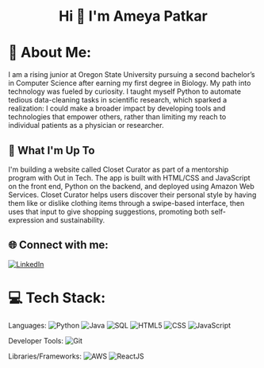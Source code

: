 <h1 align="center">Hi 👋 I'm Ameya Patkar</h1>

# 💫 About Me:
I am a rising junior at Oregon State University pursuing a second bachelor’s in Computer Science after earning my first degree in Biology. My path into technology was fueled by curiosity. I taught myself Python to automate tedious data-cleaning tasks in scientific research, which sparked a realization: I could make a broader impact by developing tools and technologies that empower others, rather than limiting my reach to individual patients as a physician or researcher.

## 🚀 What I'm Up To

I'm building a website called Closet Curator as part of a mentorship program with Out in Tech. The app is built with HTML/CSS and JavaScript on the front end, Python on the backend, and deployed using Amazon Web Services. Closet Curator helps users discover their personal style by having them like or dislike clothing items through a swipe-based interface, then uses that input to give shopping suggestions, promoting both self-expression and sustainability.

## 🌐 Connect with me:
[![LinkedIn](https://img.shields.io/badge/LinkedIn-%230077B5.svg?logo=linkedin&logoColor=white)](https://www.linkedin.com/in/ameyaspatkar/)

# 💻 Tech Stack:
Languages: 
![Python](https://img.shields.io/badge/python-%233776AB.svg?style=for-the-badge&logo=python&logoColor=white) 
![Java](https://img.shields.io/badge/java-%23ED8B00.svg?style=for-the-badge&logo=java&logoColor=white) 
![SQL](https://img.shields.io/badge/sql-%2307405e.svg?style=for-the-badge&logo=postgresql&logoColor=white) 
![HTML5](https://img.shields.io/badge/html5-%23E34F26.svg?style=for-the-badge&logo=html5&logoColor=white) 
![CSS](https://img.shields.io/badge/css-%231572B6.svg?style=for-the-badge&logo=css3&logoColor=white) 
![JavaScript](https://img.shields.io/badge/javascript-%23323330.svg?style=for-the-badge&logo=javascript&logoColor=%23F7DF1E) 

Developer Tools: 
![Git](https://img.shields.io/badge/git-%23F05033.svg?style=for-the-badge&logo=git&logoColor=white)

Libraries/Frameworks: 
![AWS](https://img.shields.io/badge/AWS-%23232F3E.svg?style=for-the-badge&logo=amazon-aws&logoColor=white) 
![ReactJS](https://img.shields.io/badge/react-%2320232a.svg?style=for-the-badge&logo=react&logoColor=%2361DAFB) 
